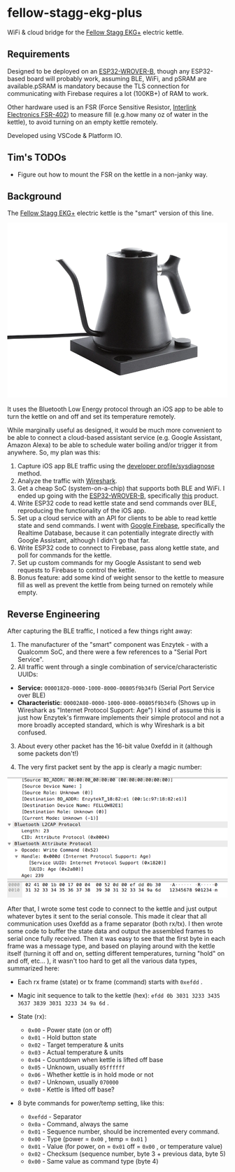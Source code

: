 # fellow-stagg-ekg-plus

WiFi & cloud bridge for the [Fellow Stagg EKG+](https://fellowproducts.com/products/stagg-ekg-plus) electric kettle.

## Requirements

Designed to be deployed on an [ESP32-WROVER-B](https://www.espressif.com/en/media_overview/news/new-espressif-module-esp32-wrover-b), though any ESP32-based board will probably work, assuming BLE, WiFi, and pSRAM are available.pSRAM is mandatory because the TLS connection for communicating with Firebase requires a lot (100KB+) of RAM to work.

Other hardware used is an FSR (Force Sensitive Resistor, [Interlink Electronics FSR-402](https://www.interlinkelectronics.com/fsr-402)) to measure fill (e.g.how many oz of water in the kettle), to avoid turning on an empty kettle remotely.

Developed using VSCode & Platform IO.

## Tim's TODOs

- Figure out how to mount the FSR on the kettle in a non-janky way.

## Background

The [Fellow Stagg EKG+](https://fellowproducts.com/products/stagg-ekg-plus) electric kettle is the "smart" version of this line.

![Fellow Stagg EKG+ kettle](images/stagg-ekg-plus.webp "Fellow Stagg EKG+")

It uses the Bluetooth Low Energy protocol through an iOS app to be able to turn the kettle on and off and set its temperature remotely.

While marginally useful as designed, it would be much more convenient to be able to connect a cloud-based assistant service (e.g. Google Assistant, Amazon Alexa) to be able to schedule water boiling and/or trigger it from anywhere. So, my plan was this:

1. Capture iOS app BLE traffic using the [developer profile/sysdiagnose](https://www.bluetooth.com/blog/a-new-way-to-debug-iosbluetooth-applications/) method.
2. Analyze the traffic with [Wireshark](http://wireshark.org).
3. Get a cheap SoC (system-on-a-chip) that supports both BLE and WiFi. I ended up going with the [ESP32-WROVER-B](https://www.espressif.com/en/media_overview/news/new-espressif-module-esp32-wrover-b), specifically [this](https://www.amazon.com/gp/product/B07RW2M8X7/) product.
4. Write ESP32 code to read kettle state and send commands over BLE, reproducing the functionality of the iOS app.
5. Set up a cloud service with an API for clients to be able to read kettle state and send commands. I went with [Google Firebase](https://firebase.google.com), specifically the Realtime Database, because it can potentially integrate directly with Google Assistant, although I didn't go that far.
6. Write ESP32 code to connect to Firebase, pass along kettle state, and poll for commands for the kettle.
7. Set up custom commands for my Google Assistant to send web requests to Firebase to control the kettle.
8. Bonus feature: add some kind of weight sensor to the kettle to measure fill as well as prevent the kettle from being turned on remotely while empty.

## Reverse Engineering

After capturing the BLE traffic, I noticed a few things right away:

1. The manufacturer of the "smart" component was Enzytek - with a Qualcomm SoC, and there were a few references to a "Serial Port Service".
2. All traffic went through a single combination of service/characteristic UUIDs:

  - **Service:** `00001820-0000-1000-8000-00805f9b34fb` (Serial Port Service over BLE)
  - **Characteristic**: `00002A80-0000-1000-8000-00805f9b34fb` (Shows up in Wireshark as "Internet Protocol Support: Age") I kind of assume this is just how Enzytek's firmware implements their simple protocol and not a more broadly accepted standard, which is why Wireshark is a bit confused.

3. About every other packet has the 16-bit value 0xefdd in it (although some packets don't!)

4. The very first packet sent by the app is clearly a magic number:

![BLE Wireshark init command](images/init.png)

After that, I wrote some test code to connect to the kettle and just output whatever bytes it sent to the serial console. This made it clear that all communication uses 0xefdd as a frame separator (both rx/tx). I then wrote some code to buffer the state data and output the assembled frames to serial once fully received. Then it was easy to see that the first byte in each frame was a message type, and based on playing around with the kettle itself (turning it off and on, setting different temperatures, turning "hold" on and off, etc... ), it wasn't too hard to get all the various data types, summarized here:

- Each rx frame (state) or tx frame (command) starts with `0xefdd` .
- Magic init sequence to talk to the kettle (hex): `efdd 0b 3031 3233 3435 3637 3839 3031 3233 34 9a 6d` .
- State (rx):

  - `0x00` - Power state (on or off)
  - `0x01` - Hold button state
  - `0x02` - Target temperature & units
  - `0x03` - Actual temperature & units
  - `0x04` - Countdown when kettle is lifted off base
  - `0x05` - Unknown, usually `05ffffff`
  - `0x06` - Whether kettle is in hold mode or not
  - `0x07` - Unknown, usually `070000`
  - `0x08` - Kettle is lifted off base?

- 8 byte commands for power/temp setting, like this:

  - `0xefdd` - Separator
  - `0x0a` - Command, always the same
  - `0x01` - Sequence number, should be incremented every command.
  - `0x00` - Type (power = `0x00` , temp = `0x01` )
  - `0x01` - Value (for power, on = `0x01` off = `0x00` , or temperature value)
  - `0x02` - Checksum (sequence number, byte 3 + previous data, byte 5)
  - `0x00` - Same value as command type (byte 4)
